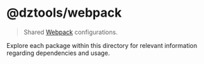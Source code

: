 # @dztools/webpack

> Shared [Webpack](https://webpack.js.org/) configurations.

Explore each package within this directory for relevant information regarding dependencies and usage.
